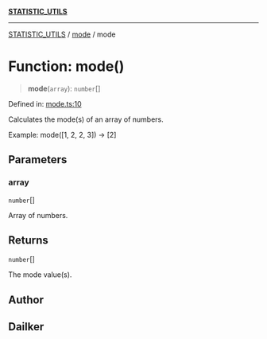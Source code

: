 [**STATISTIC_UTILS**](../../README.md)

***

[STATISTIC_UTILS](../../README.md) / [mode](../README.md) / mode

# Function: mode()

> **mode**(`array`): `number`[]

Defined in: [mode.ts:10](https://github.com/dailker/everyutil/blob/7c30ec40bbb398255a9be572db0a537e8bcb9c11/src/statistic/mode.ts#L10)

Calculates the mode(s) of an array of numbers.

Example: mode([1, 2, 2, 3]) → [2]

## Parameters

### array

`number`[]

Array of numbers.

## Returns

`number`[]

The mode value(s).

## Author

## Dailker
